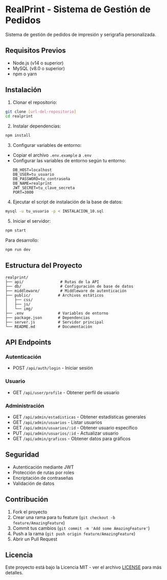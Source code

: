# RealPrint - Sistema de Gestión de Pedidos

Sistema de gestión de pedidos de impresión y serigrafía personalizada.

## Requisitos Previos

- Node.js (v14 o superior)
- MySQL (v8.0 o superior)
- npm o yarn

## Instalación

1. Clonar el repositorio:
```bash
git clone [url-del-repositorio]
cd realprint
```

2. Instalar dependencias:
```bash
npm install
```

3. Configurar variables de entorno:
- Copiar el archivo `.env.example` a `.env`
- Configurar las variables de entorno según tu entorno:
  ```
  DB_HOST=localhost
  DB_USER=tu_usuario
  DB_PASSWORD=tu_contraseña
  DB_NAME=realprint
  JWT_SECRET=tu_clave_secreta
  PORT=3000
  ```

4. Ejecutar el script de instalación de la base de datos:
```bash
mysql -u tu_usuario -p < INSTALACION_10.sql
```

5. Iniciar el servidor:
```bash
npm start
```

Para desarrollo:
```bash
npm run dev
```

## Estructura del Proyecto

```
realprint/
├── api/                # Rutas de la API
├── db/                 # Configuración de base de datos
├── middleware/         # Middleware de autenticación
├── public/            # Archivos estáticos
│   ├── css/
│   ├── js/
│   └── img/
├── .env               # Variables de entorno
├── package.json       # Dependencias
├── server.js          # Servidor principal
└── README.md          # Documentación
```

## API Endpoints

### Autenticación
- POST `/api/auth/login` - Iniciar sesión

### Usuario
- GET `/api/user/profile` - Obtener perfil de usuario

### Administración
- GET `/api/admin/estadisticas` - Obtener estadísticas generales
- GET `/api/admin/usuarios` - Listar usuarios
- GET `/api/admin/usuarios/:id` - Obtener usuario específico
- PUT `/api/admin/usuarios/:id` - Actualizar usuario
- GET `/api/admin/graficos` - Obtener datos para gráficos

## Seguridad

- Autenticación mediante JWT
- Protección de rutas por roles
- Encriptación de contraseñas
- Validación de datos

## Contribución

1. Fork el proyecto
2. Crear una rama para tu feature (`git checkout -b feature/AmazingFeature`)
3. Commit tus cambios (`git commit -m 'Add some AmazingFeature'`)
4. Push a la rama (`git push origin feature/AmazingFeature`)
5. Abrir un Pull Request

## Licencia

Este proyecto está bajo la Licencia MIT - ver el archivo [LICENSE](LICENSE) para más detalles. 